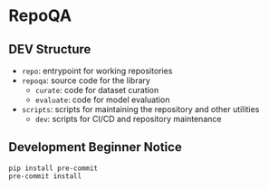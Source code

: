 # RepoQA

## DEV Structure

- `repo`: entrypoint for working repositories
- `repoqa`: source code for the library
  - `curate`: code for dataset curation
  - `evaluate`: code for model evaluation
- `scripts`: scripts for maintaining the repository and other utilities
  - `dev`: scripts for CI/CD and repository maintenance

## Development Beginner Notice

```shell
pip install pre-commit
pre-commit install
```
